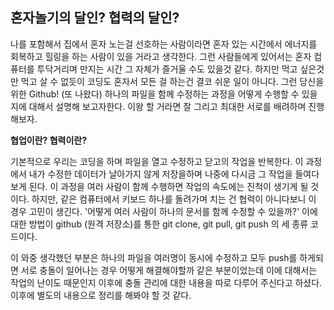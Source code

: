혼자놀기의 달인? 협력의 달인?
-
나를 포함해서 집에서 혼자 노는걸 선호하는 사람이라면 혼자 있는 시간에서 에너지를 회복하고 힐링을 하는 사람이 있을 거라고 생각한다. 그런 사람들에게 있어서는 혼자 컴퓨터를 투닥거리며 만지는 시간 그 자체가 즐거울 수도 있을것 같다. 하지만 먹고 싶은것만 먹고 살 수 없듯이 코딩도 혼자서 모든 걸 하는건 결코 쉬운 일이 아니다. 그런 당신을 위한 Github! (또 나왔다) 하나의 파일을 함께 수정하는 과정을 어떻게 수행할 수 있을지에 대해서 설명해 보고자한다. 이왕 할 거라면 잘 그리고 최대한 서로를 배려하며 진행해보자.

**협업이란? 협력이란?**

기본적으로 우리는 코딩을 하며 파일을 열고 수정하고 닫고의 작업을 반복한다. 이 과정에서 내가 수정한 데이터가 날아가지 않게 저장을하며 나중에 다시금 그 작업을 들여다보게 된다. 이 과정을 여러 사람이 함께 수행하면 작업의 속도에는 진척이 생기게 될 것이다. 하지만, 같은 컴퓨터에서 키보드 하나를 돌려가며 치는 건 협력이 아니다보니 이 경우 고민이 생긴다. '어떻게 여러 사람이 하나의 문서를 함께 수정할 수 있을까?' 이에 대한 방법이 github (원격 저장소)를 통한 git clone, git pull, git push 의 세 종류 코드이다.

이 와중 생각했던 부분은 하나의 파일을 여러명이 동시에 수정하고 모두 push를 하게되면 서로 충돌이 일어나는 경우 어떻게 해결해야할까 같은 부분이었는데 이에 대해서는 작업의 난이도 때문인지 이후에 충돌 관리에 대한 내용을 따로 다루어 주신다고 하셨다. 이후에 별도의 내용으로 정리를 해봐야 할 것 같다.

